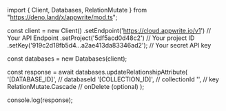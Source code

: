 import { Client, Databases, RelationMutate } from "https://deno.land/x/appwrite/mod.ts";

const client = new Client()
    .setEndpoint('https://cloud.appwrite.io/v1') // Your API Endpoint
    .setProject('5df5acd0d48c2') // Your project ID
    .setKey('919c2d18fb5d4...a2ae413da83346ad2'); // Your secret API key

const databases = new Databases(client);

const response = await databases.updateRelationshipAttribute(
    '[DATABASE_ID]', // databaseId
    '[COLLECTION_ID]', // collectionId
    '', // key
    RelationMutate.Cascade // onDelete (optional)
);

console.log(response);
